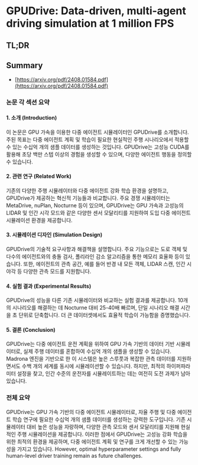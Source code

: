 # GPUDrive: Data-driven, multi-agent driving simulation at 1 million FPS
## TL;DR
## Summary
- [https://arxiv.org/pdf/2408.01584.pdf](https://arxiv.org/pdf/2408.01584.pdf)

### 논문 각 섹션 요약

#### 1. 소개 (Introduction)
이 논문은 GPU 가속을 이용한 다중 에이전트 시뮬레이터인 GPUDrive를 소개합니다. 주된 목표는 다중 에이전트 계획 및 학습이 필요한 현실적인 주행 시나리오에서 적용할 수 있는 수십억 개의 샘플 데이터를 생성하는 것입니다. GPUDrive는 고성능 CUDA를 활용해 초당 백만 스텝 이상의 경험을 생성할 수 있으며, 다양한 에이전트 행동을 정의할 수 있습니다.

#### 2. 관련 연구 (Related Work)
기존의 다양한 주행 시뮬레이터와 다중 에이전트 강화 학습 환경을 설명하고, GPUDrive가 제공하는 혁신적 기능들과 비교합니다. 주요 경쟁 시뮬레이터는 MetaDrive, nuPlan, Nocturne 등이 있으며, GPUDrive는 GPU 가속과 고성능의 LIDAR 및 인간 시각 모드와 같은 다양한 센서 모달리티를 지원하여 도입 다중 에이전트 시뮬레이션 환경을 제공합니다.

#### 3. 시뮬레이션 디자인 (Simulation Design)
GPUDrive의 기술적 요구사항과 해결책을 설명합니다. 주요 기능으로는 도로 객체 및 다수의 에이전트와의 충돌 검사, 폴리라인 감소 알고리즘을 통한 메모리 효율화 등이 있습니다. 또한, 에이전트의 관측 공간, 예를 들어 반경 내 모든 객체, LIDAR 스캔, 인간 시야각 등 다양한 관측 모드를 지원합니다.

#### 4. 실험 결과 (Experimental Results)
GPUDrive의 성능을 다른 기존 시뮬레이터와 비교하는 실험 결과를 제공합니다. 10개의 시나리오를 해결하는 데 Nocturne 대비 25-40배 빠르며, 단일 시나리오 해결 시간을 초 단위로 단축합니다. 더 큰 데이터셋에서도 효율적 학습이 가능함을 증명했습니다.

#### 5. 결론 (Conclusion)
GPUDrive는 다중 에이전트 운전 계획을 위하여 GPU 가속 기반의 데이터 기반 시뮬레이터로, 실제 주행 데이터를 혼합하여 수십억 개의 샘플을 생성할 수 있습니다. Madrona 엔진을 기반으로 한 이 시스템은 높은 스루풋과 복잡한 관측 데이터를 지원하면서도 수백 개의 세계를 동시에 시뮬레이션할 수 있습니다. 하지만, 최적의 하이퍼파라미터 설정을 찾고, 인간 수준의 운전자를 시뮬레이트하는 데는 여전히 도전 과제가 남아 있습니다.

### 전체 요약
GPUDrive는 GPU 가속 기반의 다중 에이전트 시뮬레이터로, 자율 주행 및 다중 에이전트 학습 연구에 필요한 수십억 개의 샘플 데이터를 생성하는 강력한 도구입니다. 기존 시뮬레이터 대비 높은 성능을 자랑하며, 다양한 관측 모드와 센서 모달리티를 지원해 현실적인 주행 시뮬레이션을 제공합니다. 이러한 점에서 GPUDrive는 고성능 강화 학습을 위한 최적의 환경을 제공하며, 다중 에이전트 계획 및 연구를 크게 개선할 수 있는 가능성을 가지고 있습니다. However, optimal hyperparameter settings and fully human-level driver training remain as future challenges.